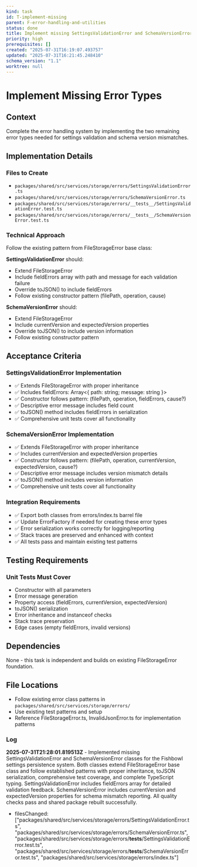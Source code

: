 ```yaml
---
kind: task
id: T-implement-missing
parent: F-error-handling-and-utilities
status: done
title: Implement missing SettingsValidationError and SchemaVersionError classes
priority: high
prerequisites: []
created: "2025-07-31T16:19:07.493757"
updated: "2025-07-31T16:21:45.248410"
schema_version: "1.1"
worktree: null
---
```


# Implement Missing Error Types

## Context

Complete the error handling system by implementing the two remaining error types needed for settings validation and schema version mismatches.

## Implementation Details

### Files to Create

- `packages/shared/src/services/storage/errors/SettingsValidationError.ts`
- `packages/shared/src/services/storage/errors/SchemaVersionError.ts`
- `packages/shared/src/services/storage/errors/__tests__/SettingsValidationError.test.ts`
- `packages/shared/src/services/storage/errors/__tests__/SchemaVersionError.test.ts`

### Technical Approach

Follow the existing pattern from FileStorageError base class:

**SettingsValidationError** should:

- Extend FileStorageError
- Include fieldErrors array with path and message for each validation failure
- Override toJSON() to include fieldErrors
- Follow existing constructor pattern (filePath, operation, cause)

**SchemaVersionError** should:

- Extend FileStorageError
- Include currentVersion and expectedVersion properties
- Override toJSON() to include version information
- Follow existing constructor pattern

## Acceptance Criteria

### SettingsValidationError Implementation

- ✅ Extends FileStorageError with proper inheritance
- ✅ Includes fieldErrors: Array<{ path: string; message: string }>
- ✅ Constructor follows pattern: (filePath, operation, fieldErrors, cause?)
- ✅ Descriptive error message includes field count
- ✅ toJSON() method includes fieldErrors in serialization
- ✅ Comprehensive unit tests cover all functionality

### SchemaVersionError Implementation

- ✅ Extends FileStorageError with proper inheritance
- ✅ Includes currentVersion and expectedVersion properties
- ✅ Constructor follows pattern: (filePath, operation, currentVersion, expectedVersion, cause?)
- ✅ Descriptive error message includes version mismatch details
- ✅ toJSON() method includes version information
- ✅ Comprehensive unit tests cover all functionality

### Integration Requirements

- ✅ Export both classes from errors/index.ts barrel file
- ✅ Update ErrorFactory if needed for creating these error types
- ✅ Error serialization works correctly for logging/reporting
- ✅ Stack traces are preserved and enhanced with context
- ✅ All tests pass and maintain existing test patterns

## Testing Requirements

### Unit Tests Must Cover

- Constructor with all parameters
- Error message generation
- Property access (fieldErrors, currentVersion, expectedVersion)
- toJSON() serialization
- Error inheritance and instanceof checks
- Stack trace preservation
- Edge cases (empty fieldErrors, invalid versions)

## Dependencies

None - this task is independent and builds on existing FileStorageError foundation.

## File Locations

- Follow existing error class patterns in `packages/shared/src/services/storage/errors/`
- Use existing test patterns and setup
- Reference FileStorageError.ts, InvalidJsonError.ts for implementation patterns

### Log

**2025-07-31T21:28:01.819513Z** - Implemented missing SettingsValidationError and SchemaVersionError classes for the Fishbowl settings persistence system. Both classes extend FileStorageError base class and follow established patterns with proper inheritance, toJSON serialization, comprehensive test coverage, and complete TypeScript typing. SettingsValidationError includes fieldErrors array for detailed validation feedback. SchemaVersionError includes currentVersion and expectedVersion properties for schema mismatch reporting. All quality checks pass and shared package rebuilt successfully.

- filesChanged: ["packages/shared/src/services/storage/errors/SettingsValidationError.ts", "packages/shared/src/services/storage/errors/SchemaVersionError.ts", "packages/shared/src/services/storage/errors/__tests__/SettingsValidationError.test.ts", "packages/shared/src/services/storage/errors/__tests__/SchemaVersionError.test.ts", "packages/shared/src/services/storage/errors/index.ts"]
